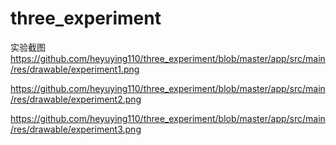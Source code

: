 # three_experiment
实验截图
https://github.com/heyuying110/three_experiment/blob/master/app/src/main/res/drawable/experiment1.png

https://github.com/heyuying110/three_experiment/blob/master/app/src/main/res/drawable/experiment2.png

https://github.com/heyuying110/three_experiment/blob/master/app/src/main/res/drawable/experiment3.png
